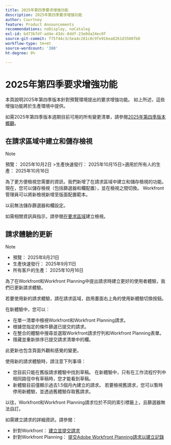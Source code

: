 ```yaml
---
title: 2025年第四季要求增強功能
description: 2025年第四季要求增強功能
author: Courtney
feature: Product Announcements
recommendations: noDisplay, noCatalog
exl-id: bd73b7df-ad4e-43dc-8ddf-23e0da24ec0f
source-git-commit: f75f44c3c5ea4c281c0c9fe916ea8261d3500fb0
workflow-type: tm+mt
source-wordcount: '388'
ht-degree: 0%

---
```


# 2025年第四季要求增強功能

本頁說明2025年第四季版本針對預覽環境提出的要求增強功能。 如上所述，這些增強功能將於生產環境中提供。

如需2025年第四季版本週期目前可用的所有變更清單，請參閱[2025年第四季版本概觀](/help/quicksilver/product-announcements/product-releases/25-q4-release-activity/25-q4-release-overview.md)。

## 在請求區域中建立和儲存檢視

>[!NOTE]
>
>預覽： 2025年10月2日
>&#x200B;>生產快速發行： 2025年10月15日
>&#x200B;>適用於所有人的生產： 2025年10月16日

為了更方便檢視您需要的資訊，我們新增了在請求區域中建立和儲存檢視的功能。 現在，您可以儲存檢視（包括篩選器和欄配置），並在檢視之間切換。 Workfront管理員可以將新檢視新增至版面配置範本。

以前無法儲存篩選器和欄設定。

如需相關資訊與指示，請參閱[在要求區域](/help/quicksilver/manage-work/requests/create-requests/create-views-for-requests-list.md)建立檢視。

<!--## New combined Status column in unified Request list 

>[!NOTE]
>
>* Preview: August 28, 2025
>* Production fast release: September 11, 2025
>* Production for all customers: October 16, 2025

To simplify the unified request experience, the Status column now displays both Request Status and Approval Status, whichever applies to a given request.

For more information on creating requests see:

* For Workfront: [Create and submit requests](/help/quicksilver/manage-work/requests/create-requests/create-submit-requests.md)
* For Workfront Planning: [Submit Adobe Workfront Planning requests to create records](/help/quicksilver/planning/requests/submit-requests.md)-->

## 請求體驗的更新

>[!NOTE]
>
>* 預覽： 2025年8月21日
>* 生產快速發行： 2025年9月11日
>* 所有客戶的生產： 2025年10月16日

為了在Workfront和Workfront Planning中提出請求時建立更好的使用者體驗，我們已更新請求體驗。

若要使用新的請求體驗，請在請求區域，啟用畫面右上角的使用新體驗切換按鈕。

在新體驗中，您可以：

* 在單一清單中檢視Workfront和Workfront Planning請求。
* 根據您指定的條件篩選已提交的請求。
* 在整合的體驗中搜尋並選取Workfront請求佇列和Workfront Planning表單。
* 隱藏並重新排序已提交請求清單中的欄。

此更新也包含頁面外觀和感覺的變更。

使用新的請求體驗時，請注意下列事項：

* 您目前只能在舊版請求體驗中找到草稿。 在新體驗中，只有在工作流程佇列中相同路徑中有草稿時，您才能看到草稿。
* 新體驗目前僅顯示過去1.5個月內建立的請求。 若要檢視舊請求，您可以暫時停用新體驗，並透過舊體驗存取舊請求。

以往，Workfront和Workfront Planning請求位於不同的索引標籤上，且篩選器無法自訂。

如需建立請求的詳細資訊，請參閱：

* 針對Workfront： [建立並提交請求](/help/quicksilver/manage-work/requests/create-requests/create-submit-requests.md)
* 針對Workfront Planning： [提交Adobe Workfront Planning請求以建立記錄](/help/quicksilver/planning/requests/submit-requests.md)
